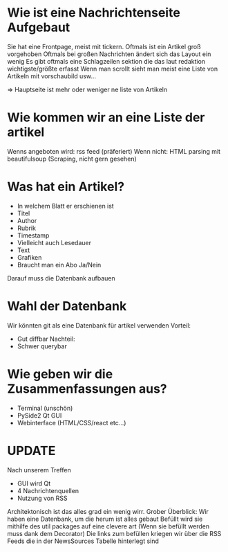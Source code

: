# Wie ist eine Nachrichtenseite Aufgebaut
Sie hat eine Frontpage, meist mit tickern.
Oftmals ist ein Artikel groß vorgehoben
Oftmals bei großen Nachrichten ändert sich das Layout ein wenig
Es gibt oftmals eine Schlagzeilen sektion die das laut redaktion wichtigste/größte erfasst
Wenn man scrollt sieht man meist eine Liste von Artikeln mit vorschaubild usw...

=> Hauptseite ist mehr oder weniger ne liste von Artikeln

# Wie kommen wir an eine Liste der artikel
Wenns angeboten wird: rss feed (präferiert)
Wenn nicht: HTML parsing mit beautifulsoup (Scraping, nicht gern gesehen)

# Was hat ein Artikel?
- In welchem Blatt er erschienen ist
- Titel
- Author
- Rubrik
- Timestamp
- Vielleicht auch Lesedauer
- Text
- Grafiken
- Braucht man ein Abo Ja/Nein

Darauf muss die Datenbank aufbauen

# Wahl der Datenbank
Wir könnten git als eine Datenbank für artikel verwenden
Vorteil:
- Gut diffbar
Nachteil:
- Schwer querybar

# Wie geben wir die Zusammenfassungen aus?
- Terminal (unschön)
- PySide2 Qt GUI
- Webinterface (HTML/CSS/react etc...)

# UPDATE
Nach unserem Treffen
- GUI wird Qt
- 4 Nachrichtenquellen
- Nutzung von RSS

Architektonisch ist das alles grad ein wenig wirr.
Grober Überblick:
Wir haben eine Datenbank, um die herum ist alles gebaut
Befüllt wird sie mithilfe des util packages auf eine clevere art (Wenn sie befüllt werden muss dank dem Decorator)
Die links zum befüllen kriegen wir über die RSS Feeds die in der NewsSources Tabelle hinterlegt sind
